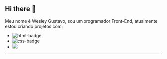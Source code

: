 ## Hi there 👋

Meu nome é Wesley Gustavo, sou um programador Front-End, atualmente estou criando projetos com:
<br>

- <img src="https://img.shields.io/badge/HTML5-E34F26?style=for-the-badge&logo=html5&logoColor=white" alt="html-badge">
- <img src="https://img.shields.io/badge/CSS3-1572B6?style=for-the-badge&logo=css3&logoColor=white" alt="css-badge">
- <img src="https://img.shields.io/badge/JavaScript-F7DF1E?style=for-the-badge&logo=javascript&logoColor=black">
<hr>



